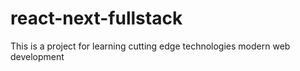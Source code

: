 # react-next-fullstack
This is a project for learning cutting edge technologies modern web development
